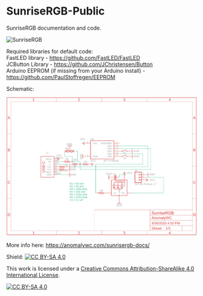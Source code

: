 # SunriseRGB-Public
SunriseRGB documentation and code.  

![SunriseRGB](/images/SunriseRGB.JPG)  

Required libraries for default code:  
FastLED library - https://github.com/FastLED/FastLED  
JCButton Library - https://github.com/JChristensen/Button  
Arduino EEPROM (if missing from your Arduino install) - https://github.com/PaulStoffregen/EEPROM  

Schematic:  

![Schematic](/images/Schematic.png)  

More info here: https://anomalywc.com/sunrisergb-docs/  

Shield: [![CC BY-SA 4.0][cc-by-sa-shield]][cc-by-sa]

This work is licensed under a
[Creative Commons Attribution-ShareAlike 4.0 International License][cc-by-sa].

[![CC BY-SA 4.0][cc-by-sa-image]][cc-by-sa]

[cc-by-sa]: http://creativecommons.org/licenses/by-sa/4.0/
[cc-by-sa-image]: https://licensebuttons.net/l/by-sa/4.0/88x31.png
[cc-by-sa-shield]: https://img.shields.io/badge/License-CC%20BY--SA%204.0-lightgrey.svg
